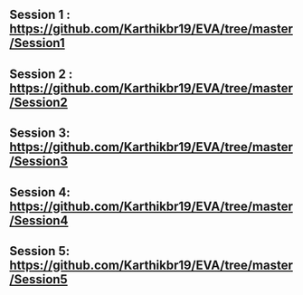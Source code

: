 ## Session 1 : https://github.com/Karthikbr19/EVA/tree/master/Session1

## Session 2 : https://github.com/Karthikbr19/EVA/tree/master/Session2

## Session 3: https://github.com/Karthikbr19/EVA/tree/master/Session3

## Session 4: https://github.com/Karthikbr19/EVA/tree/master/Session4

## Session 5: https://github.com/Karthikbr19/EVA/tree/master/Session5
 
